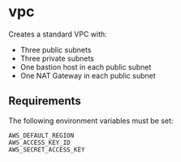 # vpc

Creates a standard VPC with:
- Three public subnets
- Three private subnets
- One bastion host in each public subnet
- One NAT Gateway in each public subnet

## Requirements

The following environment variables must be set:

```
AWS_DEFAULT_REGION
AWS_ACCESS_KEY_ID
AWS_SECRET_ACCESS_KEY
```

